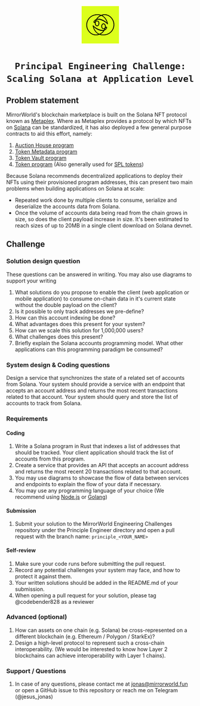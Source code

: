 <center>
<a center href="https://mirrorworld.fun">
  <img src="../../assets/mirroworld.png" width="100"/>
</a>
</center>
<center><h1><code>Principal Engineering Challenge: Scaling Solana at Application Level</code></h1></center>

## Problem statement

MirrorWorld's blockchain marketplace is built on the Solana NFT protocol known as [Metaplex]. Where as Metaplex provides a protocol by which NFTs on [Solana] can be standardized, it has also deployed a few general purpose contracts to aid this effort, namely:
1. [Auction House program]
2. [Token Metadata program]
3. [Token Vault program]
4. [Token program] (Also generally used for [SPL tokens])

Because Solana recommends decentralized applications to deploy their NFTs using their provisioned program addresses, this can present two main problems when building applications on Solana at scale:
  - Repeated work done by multiple clients to consume, serialize and deserialize the accounts data from Solana.
  - Once the volume of accounts data being read from the chain grows in size, so does the client payload increase in size. It's been estimated to reach sizes of up to 20MB in a single client download on Solana devnet.

## Challenge
### Solution design question
These questions can be answered in writing. You may also use diagrams to support your writing
1. What solutions do you propose to enable the client (web application or mobile application) to consume on-chain data in it's current state without the double payload on the client?
2. Is it possible to only track addresses we pre-define?
  1. How can this account indexing be done?
  2. What advantages does this present for your system?
  3. How can we scale this solution for 1,000,000 users?
  4. What challenges does this present?
3. Briefly explain the Solana accounts programming model. What other applications can this programming paradigm be consumed?

### System design & Coding questions
Design a service that synchronizes the state of a related set of accounts from Solana. Your system should provide a service with an endpoint that accepts an account address and returns the most recent transactions related to that account. Your system should query and store the list of accounts to track from Solana.

### Requirements
#### Coding
1. Write a Solana program in Rust that indexes a list of addresses that should be tracked. Your client application should track the list of accounts from this program.
2. Create a service that provides an API that accepts an account address and returns the most recent 20 transactions related to that account.
  1. You may use diagrams to showcase the flow of data between services and endpoints to explain the flow of your data if necessary.
  2. You may use any programming language of your choice (We recommend using [Node.js] or [Golang])
#### Submission
1. Submit your solution to the MirrorWorld Engineering Challenges repository under the Principle Engineer directory and open a pull request with the branch name: `principle_<YOUR_NAME>`
   
#### Self-review
1. Make sure your code runs before submitting the pull request.
2. Record any potential challenges your system may face, and how to protect it against them.
3. Your written solutions should be added in the README.md of your submission.
4. When opening a pull request for your solution, please tag @codebender828 as a reviewer


### Advanced (optional)
1. How can assets on one chain (e.g. Solana) be cross-represented on a different blockchain (e.g. Ethereum / Polygon / StarkEx)?
2. Design a high-level protocol to represent such a cross-chain interoperability. (We would be interested to know how Layer 2 blockchains can achieve interoperability with Layer 1 chains).

### Support / Questions
1. In case of any questions, please contact me at jonas@mirrorworld.fun or open a GitHub issue to this repository or reach me on Telegram (@jesus_jonas)


<!-- Sites -->
[Metaplex]: https://metaplex.com

<!-- Source code -->
[Auction House program]: https://github.com/metaplex-foundation/metaplex-program-library/tree/master/auction-house
[Token Metadata program]: https://github.com/metaplex-foundation/metaplex-program-library/tree/master/token-metadata
[Token Vault program]: https://github.com/metaplex-foundation/metaplex-program-library/tree/master/token-vault
[Token program]: https://github.com/solana-labs/solana-program-library/tree/master/token
[SPL tokens]: https://spl.solana.com/


<!-- Source code -->
[Node.js]: https://nodejs.org/en/
[Golang]: https://go.dev/


<!-- Chains -->
[Solana]: https://solana.com
[Ethereum]: https://ethereum.org